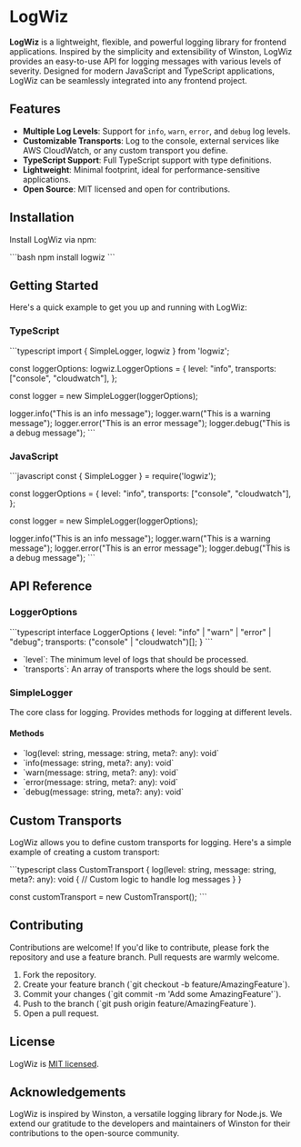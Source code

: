 
# LogWiz


**LogWiz** is a lightweight, flexible, and powerful logging library for frontend applications. Inspired by the simplicity and extensibility of Winston, LogWiz provides an easy-to-use API for logging messages with various levels of severity. Designed for modern JavaScript and TypeScript applications, LogWiz can be seamlessly integrated into any frontend project.

## Features

- **Multiple Log Levels**: Support for `info`, `warn`, `error`, and `debug` log levels.
- **Customizable Transports**: Log to the console, external services like AWS CloudWatch, or any custom transport you define.
- **TypeScript Support**: Full TypeScript support with type definitions.
- **Lightweight**: Minimal footprint, ideal for performance-sensitive applications.
- **Open Source**: MIT licensed and open for contributions.

## Installation

Install LogWiz via npm:

\`\`\`bash
npm install logwiz
\`\`\`

## Getting Started

Here's a quick example to get you up and running with LogWiz:

### TypeScript

\`\`\`typescript
import { SimpleLogger, logwiz } from 'logwiz';

const loggerOptions: logwiz.LoggerOptions = {
  level: "info",
  transports: ["console", "cloudwatch"],
};

const logger = new SimpleLogger(loggerOptions);

logger.info("This is an info message");
logger.warn("This is a warning message");
logger.error("This is an error message");
logger.debug("This is a debug message");
\`\`\`

### JavaScript

\`\`\`javascript
const { SimpleLogger } = require('logwiz');

const loggerOptions = {
  level: "info",
  transports: ["console", "cloudwatch"],
};

const logger = new SimpleLogger(loggerOptions);

logger.info("This is an info message");
logger.warn("This is a warning message");
logger.error("This is an error message");
logger.debug("This is a debug message");
\`\`\`

## API Reference

### LoggerOptions

\`\`\`typescript
interface LoggerOptions {
  level: "info" | "warn" | "error" | "debug";
  transports: ("console" | "cloudwatch")[];
}
\`\`\`

- \`level\`: The minimum level of logs that should be processed.
- \`transports\`: An array of transports where the logs should be sent.

### SimpleLogger

The core class for logging. Provides methods for logging at different levels.

#### Methods

- \`log(level: string, message: string, meta?: any): void\`
- \`info(message: string, meta?: any): void\`
- \`warn(message: string, meta?: any): void\`
- \`error(message: string, meta?: any): void\`
- \`debug(message: string, meta?: any): void\`

## Custom Transports

LogWiz allows you to define custom transports for logging. Here's a simple example of creating a custom transport:

\`\`\`typescript
class CustomTransport {
  log(level: string, message: string, meta?: any): void {
    // Custom logic to handle log messages
  }
}

const customTransport = new CustomTransport();
\`\`\`

## Contributing

Contributions are welcome! If you'd like to contribute, please fork the repository and use a feature branch. Pull requests are warmly welcome.

1. Fork the repository.
2. Create your feature branch (\`git checkout -b feature/AmazingFeature\`).
3. Commit your changes (\`git commit -m 'Add some AmazingFeature'\`).
4. Push to the branch (\`git push origin feature/AmazingFeature\`).
5. Open a pull request.

## License

LogWiz is [MIT licensed](LICENSE).

## Acknowledgements

LogWiz is inspired by Winston, a versatile logging library for Node.js. We extend our gratitude to the developers and maintainers of Winston for their contributions to the open-source community.
